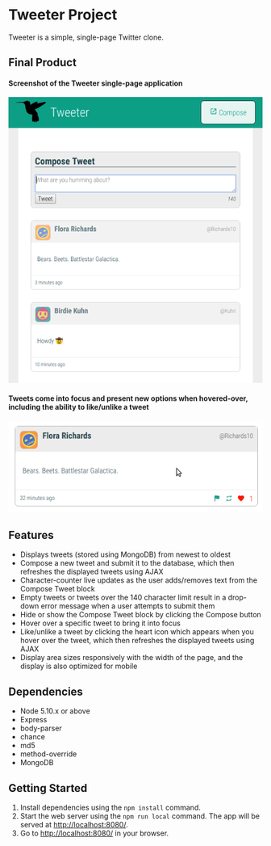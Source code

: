 # Tweeter Project

Tweeter is a simple, single-page Twitter clone.

## Final Product

#### Screenshot of the Tweeter single-page application
![Screenshot of the Tweeter](https://github.com/connorpeebles/tweeter/blob/master/public/images/tweeter.png)

#### Tweets come into focus and present new options when hovered-over, including the ability to like/unlike a tweet
![Screenshot of a tweet](https://github.com/connorpeebles/tweeter/blob/master/public/images/tweet.png)

## Features

- Displays tweets (stored using MongoDB) from newest to oldest
- Compose a new tweet and submit it to the database, which then refreshes the displayed tweets using AJAX
- Character-counter live updates as the user adds/removes text from the Compose Tweet block
- Empty tweets or tweets over the 140 character limit result in a drop-down error message when a user attempts to submit them
- Hide or show the Compose Tweet block by clicking the Compose button
- Hover over a specific tweet to bring it into focus
- Like/unlike a tweet by clicking the heart icon which appears when you hover over the tweet, which then refreshes the displayed tweets using AJAX
- Display area sizes responsively with the width of the page, and the display is also optimized for mobile

## Dependencies

- Node 5.10.x or above
- Express
- body-parser
- chance
- md5
- method-override
- MongoDB

## Getting Started

1. Install dependencies using the `npm install` command.
2. Start the web server using the `npm run local` command. The app will be served at <http://localhost:8080/>.
3. Go to <http://localhost:8080/> in your browser.